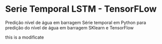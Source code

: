 # Serie Temporal LSTM - TensorFLow
Predição nível de água em barragem
Série temporal em Python para predição do nível de água em barragem
SKlearn e TensorFlow

this is a modificate

